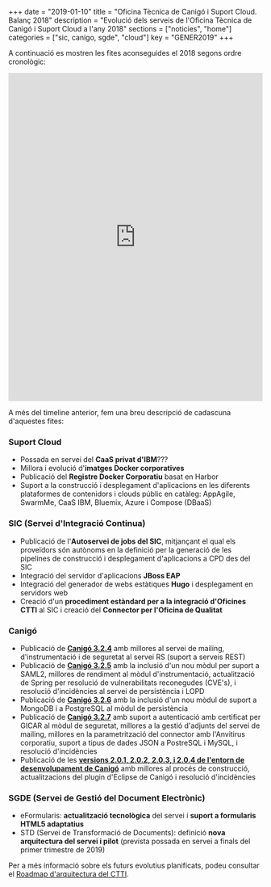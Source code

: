 +++
date        = "2019-01-10"
title       = "Oficina Tècnica de Canigó i Suport Cloud. Balanç 2018"
description = "Evolució dels serveis de l'Oficina Tècnica de Canigó i Suport Cloud a l'any 2018"
sections    = ["noticies", "home"]
categories  = ["sic, canigo, sgde", "cloud"]
key         = "GENER2019"
+++

A continuació es mostren les fites aconseguides el 2018 segons ordre cronològic:

<center><iframe src='https://cdn.knightlab.com/libs/timeline3/latest/embed/index.html?source=15wu7P9o-vGz4N9psnSswTD4FGbbWatxQDE58OGZcP70&font=Default&lang=ca&hash_bookmark=true&initial_zoom=1&height=650' width='100%' height='650' webkitallowfullscreen mozallowfullscreen allowfullscreen frameborder='0'></iframe></center>

A més del timeline anterior, fem una breu descripció de cadascuna d'aquestes fites:

### Suport Cloud

- Possada en servei del **CaaS privat d'IBM**???
- Millora i evolució d'**imatges Docker corporatives**
- Publicació del **Registre Docker Corporatiu** basat en Harbor
- Suport a la construcció i desplegament d'aplicacions en les diferents plataformes de contenidors i clouds públic en catàleg: AppAgile, SwarmMe, CaaS IBM, Bluemix, Azure i Compose (DBaaS)


### SIC (Servei d'Integració Continua)

- Publicació de l'**Autoservei de jobs del SIC**, mitjançant el qual els proveïdors són autònoms en la definició per la generació de les pipelines de construcció i desplegament d'aplicacions a CPD des del SIC
- Integració del servidor d'aplicacions **JBoss EAP**
- Integració del generador de webs estàtiques **Hugo** i desplegament en servidors web
- Creació d'un **procediment estàndard per a la integració d'Oficines CTTI** al SIC i creació del **Connector per l'Oficina de Qualitat**


### Canigó

- Publicació de [**Canigó 3.2.4**](https://cstd.ctti.gencat.cat/jiracstd/projects/CAN/versions/10494) amb millores al servei de mailing, d'instrumentació i de seguretat al servei RS (suport a serveis REST)
- Publicació de [**Canigó 3.2.5**](https://cstd.ctti.gencat.cat/jiracstd/projects/CAN/versions/10498) amb la inclusió d'un nou mòdul per suport a SAML2, millores de rendiment al mòdul d'instrumentació, actualització de Spring per resolució de vulnerabilitats reconegudes (CVE's), i resolució d'incidències al servei de persistència i LOPD
- Publicació de [**Canigó 3.2.6**](https://cstd.ctti.gencat.cat/jiracstd/projects/CAN/versions/10601) amb la inclusió d'un nou mòdul de suport a MongoDB i a PostgreSQL al mòdul de persistència
- Publicació de [**Canigó 3.2.7**](https://cstd.ctti.gencat.cat/jiracstd/projects/CAN/versions/10602) amb suport a autenticació amb certificat per GICAR al mòdul de seguretat, millores a la gestió d'adjunts del servei de mailing, millores en la parametrització del connector amb l'Anvitirus corporatiu, suport a tipus de dades JSON a PostreSQL i MySQL, i resolució d'incidències
- Publicació de les [**versions 2.0.1, 2.0.2, 2.0.3, i 2.0.4 de l'entorn de desenvolupament de Canigó**](/canigo/entorn-desenvolupament/) amb millores al procés de construcció, actualitzacions del plugin d'Eclipse de Canigó i resolució d'incidències


### **SGDE (Servei de Gestió del Document Electrònic)**

- eFormularis: **actualització tecnològica** del servei i **suport a formularis HTML5 adaptatius**
- STD (Servei de Transformació de Documents): definició **nova arquitectura del servei i pilot** (prevista possada en servei a finals del primer trimestre de 2019)

Per a més informació sobre els futurs evolutius planificats, podeu consultar el [Roadmap d'arquitectura del CTTI](http://canigo.ctti.gencat.cat/centre-de-suport/roadmap/).
